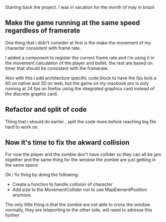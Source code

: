 

Starting back the project. I was in vacation for the month of may in brazil.

## Make the game running at the same speed regardless of framerate

One thing that i didn't consider at first is the make the movement of my character
consistent with frame rate.

I added a component to register the current frame rate and i'm using it in the movement
calculation of the player and bullet, the rest are based on timer that should be consistent
with the framerate.

Also with this i add architecture specific code block to have the fps lock a 60 on native
and 30 on web, but the game on my macbook pro is only running at 24 fps on firefox using
the integrated graphics card instead of the discrete graphic card.

## Refactor and split of code

Thing that i should do earlier , split the code more before reaching big file hard to work on.

## Now it's time to fix the akward collision

For now the player and the zombie don't have collider so they can all be jam together and
the same thing for the window the zombie are just getting in the same space.

Ok i fix thing by doing the following:

* Create a function to handle collision of character
* Add size to the MovementCollider not to use MapElementPosition anymore.

The only little thing is that the zombie are not able to cross the window normally,
they are teleporting to the other side, will need to adresse this further